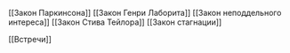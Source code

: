 [[Закон Паркинсона]]
[[Закон Генри Лаборита]]
[[Закон неподдельного интереса]]
[[Закон Стива Тейлора]]
[[Закон стагнации]]

[[Встречи]]
